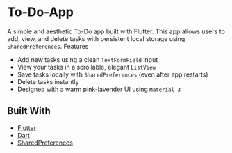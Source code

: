 # To-Do-App
A simple and aesthetic To-Do app built with Flutter.   This app allows users to add, view, and delete tasks with persistent local storage using `SharedPreferences`.
Features

- Add new tasks using a clean `TextFormField` input
- View your tasks in a scrollable, elegant `ListView`
- Save tasks locally with `SharedPreferences` (even after app restarts)
- Delete tasks instantly
- Designed with a warm pink-lavender UI using `Material 3`


##  Built With

- [Flutter](https://flutter.dev)
- [Dart](https://dart.dev)
- [SharedPreferences](https://pub.dev/packages/shared_preferences)
